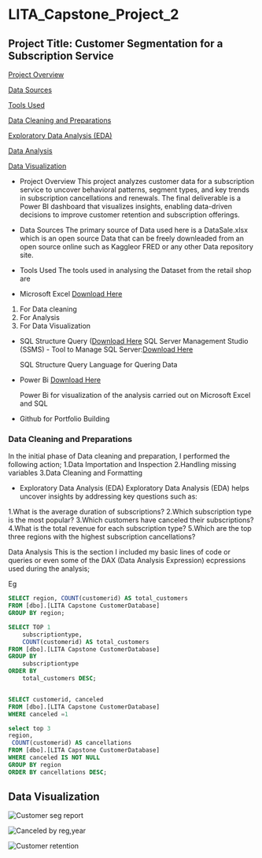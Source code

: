 # LITA_Capstone_Project_2

## Project Title: Customer Segmentation for a Subscription Service 

[Project Overview](#project-overview)


[Data Sources](#data-sources)


[Tools Used](#tools-used)


[Data Cleaning and Preparations](#data-cleaning-and-preparations)


[Exploratory Data Analysis (EDA)](exploratory-data-analysis-eda)


[Data Analysis](#data-analysis)


[Data Visualization](#data-visualization)

- Project Overview
This project analyzes customer data for a subscription service to uncover behavioral patterns, segment types, and key trends in subscription cancellations and renewals. The final deliverable is a Power BI dashboard that visualizes insights, enabling data-driven decisions to improve customer retention and subscription offerings.

- Data Sources
The primary source of Data used here is a DataSale.xlsx which is an open source Data that can be freely downleaded from an open source online such as Kaggleor FRED or any other Data repository site.

- Tools Used
The tools used in analysing the Dataset from the retail shop are

- Microsoft Excel [Download Here](https://www.microsoft.com)

 1. For Data cleaning
 2. For Analysis
 3. For Data Visualization


 - SQL Structure Query ([Download Here](https://www.microsoft.com/en-us/sql-server/sql-server-downloads)
   SQL Server Management Studio (SSMS) - Tool to Manage SQL Server:[Download Here](https://learn.microsoft.com/en-us/sql/ssms/download-sql-server-management-studio-ssms)
 
   SQL Structure Query Language for Quering Data

- Power Bi [Download Here](https://powerbi.microsoft.com/desktop/)

   Power Bi for visualization of the analysis carried out on Microsoft Excel and SQL

- Github for Portfolio Building

### Data Cleaning and Preparations

In the initial phase of Data cleaning and preparation, I performed the following action;
1.Data Importation and Inspection
2.Handling missing variables
3.Data Cleaning and Formatting

- Exploratory Data Analysis (EDA)
  Exploratory Data Analysis (EDA) helps uncover insights by addressing key questions such as:

1.What is the average duration of subscriptions?
2.Which subscription type is the most popular?
3.Which customers have canceled their subscriptions?
4.What is the total revenue for each subscription type?
5.Which are the top three regions with the highest subscription cancellations?

Data Analysis
This is the section I included my basic lines of code or queries or even some of the DAX (Data Analysis Expression) ecpressions used during the analysis;

Eg

```SQL
SELECT region, COUNT(customerid) AS total_customers
FROM [dbo].[LITA Capstone CustomerDatabase]
GROUP BY region;
```

```SQL
SELECT TOP 1 
    subscriptiontype, 
    COUNT(customerid) AS total_customers
FROM [dbo].[LITA Capstone CustomerDatabase]
GROUP BY 
    subscriptiontype
ORDER BY 
    total_customers DESC;
```

```SQL

SELECT customerid, canceled
FROM [dbo].[LITA Capstone CustomerDatabase]
WHERE canceled =1 
```

```SQL
select top 3
region,
 COUNT(customerid) AS cancellations
FROM [dbo].[LITA Capstone CustomerDatabase]
WHERE canceled IS NOT NULL
GROUP BY region 
ORDER BY cancellations DESC;
```


Data Visualization
---

![Customer seg report](https://github.com/user-attachments/assets/f52f0614-673c-4f58-b2a8-98fa37fb5500)


![Canceled by reg,year](https://github.com/user-attachments/assets/335caeb9-c52c-4251-b263-35d646b6274d)


![Customer retention](https://github.com/user-attachments/assets/812b8f88-a3bb-483a-847e-6fc13bc4c759)





